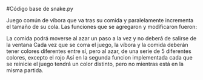 #Código base de snake.py

Juego común de víbora que va tras su comida y paralelamente incrementa el tamaño de su cola.
Las funciones que se agregaron y modificaron fueron:

La comida podrá moverse al azar un paso a la vez y no deberá de salirse de la ventana
Cada vez que se corra el juego, la víbora y la comida deberán tener colores diferentes entre sí, pero al azar, de una serie de 5 diferentes colores, excepto el rojo
Así en la segunda funcion implementada cada que se reinicie el juego tendrá un color distinto, pero no mientras está en la misma partida.
